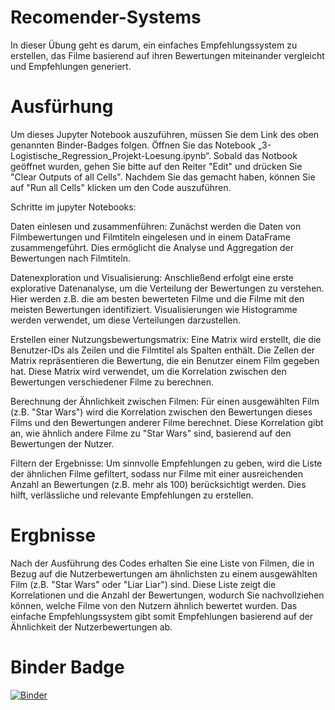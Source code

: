 # Recomender-Systems

In dieser Übung geht es darum, ein einfaches Empfehlungssystem zu erstellen, das Filme basierend auf ihren Bewertungen miteinander vergleicht und Empfehlungen generiert.

# Ausfürhung

Um dieses Jupyter Notebook auszuführen, müssen Sie dem Link des oben genannten Binder-Badges folgen. Öffnen Sie das Notebook „3-Logistische_Regression_Projekt-Loesung.ipynb“. Sobald das Notbook geöffnet wurden, gehen Sie bitte auf den Reiter "Edit" und drücken Sie "Clear Outputs of all Cells". Nachdem Sie das gemacht haben, können Sie auf "Run all Cells" klicken um den Code auszuführen.

Schritte im jupyter Notebooks:

Daten einlesen und zusammenführen:
Zunächst werden die Daten von Filmbewertungen und Filmtiteln eingelesen und in einem DataFrame zusammengeführt. Dies ermöglicht die Analyse und Aggregation der Bewertungen nach Filmtiteln.

Datenexploration und Visualisierung:
Anschließend erfolgt eine erste explorative Datenanalyse, um die Verteilung der Bewertungen zu verstehen. Hier werden z.B. die am besten bewerteten Filme und die Filme mit den meisten Bewertungen identifiziert. Visualisierungen wie Histogramme werden verwendet, um diese Verteilungen darzustellen.

Erstellen einer Nutzungsbewertungsmatrix:
Eine Matrix wird erstellt, die die Benutzer-IDs als Zeilen und die Filmtitel als Spalten enthält. Die Zellen der Matrix repräsentieren die Bewertung, die ein Benutzer einem Film gegeben hat. Diese Matrix wird verwendet, um die Korrelation zwischen den Bewertungen verschiedener Filme zu berechnen.

Berechnung der Ähnlichkeit zwischen Filmen:
Für einen ausgewählten Film (z.B. "Star Wars") wird die Korrelation zwischen den Bewertungen dieses Films und den Bewertungen anderer Filme berechnet. Diese Korrelation gibt an, wie ähnlich andere Filme zu "Star Wars" sind, basierend auf den Bewertungen der Nutzer.

Filtern der Ergebnisse:
Um sinnvolle Empfehlungen zu geben, wird die Liste der ähnlichen Filme gefiltert, sodass nur Filme mit einer ausreichenden Anzahl an Bewertungen (z.B. mehr als 100) berücksichtigt werden. Dies hilft, verlässliche und relevante Empfehlungen zu erstellen.

# Ergbnisse

Nach der Ausführung des Codes erhalten Sie eine Liste von Filmen, die in Bezug auf die Nutzerbewertungen am ähnlichsten zu einem ausgewählten Film (z.B. "Star Wars" oder "Liar Liar") sind. Diese Liste zeigt die Korrelationen und die Anzahl der Bewertungen, wodurch Sie nachvollziehen können, welche Filme von den Nutzern ähnlich bewertet wurden. Das einfache Empfehlungssystem gibt somit Empfehlungen basierend auf der Ähnlichkeit der Nutzerbewertungen ab.

# Binder Badge
[![Binder](https://mybinder.org/badge_logo.svg)](https://mybinder.org/v2/gh/FranjoHHZ/Recomender-Systems/HEAD?labpath=1-Recommender_Systems.ipynb)
